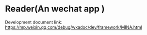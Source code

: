 # Reader(An wechat app )

Development document link: https://mp.weixin.qq.com/debug/wxadoc/dev/framework/MINA.html


